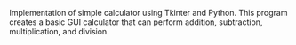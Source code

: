 Implementation of simple calculator using Tkinter and Python. This program creates a basic GUI calculator that can perform addition, subtraction, multiplication, and division.
